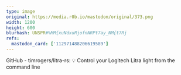 ```yaml
---
type: image
original: https://media.r0b.io/mastodon/original/373.png
width: 1200
height: 600
blurhash: UNSPR#%MM{xuNdxuRjofnNRPt7ay_NM{t7Rj
refs:
  mastodon_card: ['112971488206619589']
---
```


GitHub - timrogers/litra-rs: 💡 Control your Logitech Litra light from the command line
